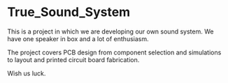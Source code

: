 # True_Sound_System

This is a project in which we are developing our own sound system.
We have one speaker in box and a lot of enthusiasm.

The project covers PCB design from component selection and simulations to layout and printed circuit board fabrication.

Wish us luck.
